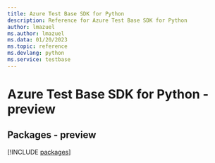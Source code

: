 ```yaml
---
title: Azure Test Base SDK for Python
description: Reference for Azure Test Base SDK for Python
author: lmazuel
ms.author: lmazuel
ms.data: 01/20/2023
ms.topic: reference
ms.devlang: python
ms.service: testbase
---
```

# Azure Test Base SDK for Python - preview
## Packages - preview
[!INCLUDE [packages](test-base-index.md)]